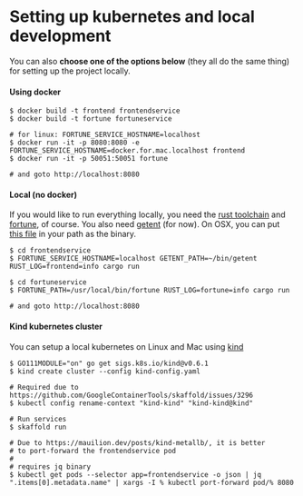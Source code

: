 # Setting up kubernetes and local development

You can also **choose one of the options below** (they all do the same thing)
for setting up the project locally.


#### Using docker

```shell
$ docker build -t frontend frontendservice
$ docker build -t fortune fortuneservice

# for linux: FORTUNE_SERVICE_HOSTNAME=localhost
$ docker run -it -p 8080:8080 -e FORTUNE_SERVICE_HOSTNAME=docker.for.mac.localhost frontend
$ docker run -it -p 50051:50051 fortune

# and goto http://localhost:8080
```

#### Local (no docker)

If you would like to run everything locally, you need the
[rust toolchain](https://rustup.rs/) and [fortune](https://en.wikipedia.org/wiki/Fortune_%28Unix%29), of course.
You also need [getent](https://en.wikipedia.org/wiki/Getent) (for now). On OSX,
you can put [this file][getent-osx] in your path as the binary.

```shell
$ cd frontendservice
$ FORTUNE_SERVICE_HOSTNAME=localhost GETENT_PATH=~/bin/getent RUST_LOG=frontend=info cargo run

$ cd fortuneservice
$ FORTUNE_PATH=/usr/local/bin/fortune RUST_LOG=fortune=info cargo run

# and goto http://localhost:8080
```

#### Kind kubernetes cluster

You can setup a local kubernetes on Linux and Mac using [kind][kind]

```shell
$ GO111MODULE="on" go get sigs.k8s.io/kind@v0.6.1
$ kind create cluster --config kind-config.yaml

# Required due to https://github.com/GoogleContainerTools/skaffold/issues/3296
$ kubectl config rename-context "kind-kind" "kind-kind@kind"

# Run services
$ skaffold run

# Due to https://mauilion.dev/posts/kind-metallb/, it is better
# to port-forward the frontendservice pod
#
# requires jq binary
$ kubectl get pods --selector app=frontendservice -o json | jq  ".items[0].metadata.name" | xargs -I % kubectl port-forward pod/% 8080
```

[getent-osx]: https://github.com/petere/getent-osx/blob/master/getent
[kind]: https://github.com/kubernetes-sigs/kind
